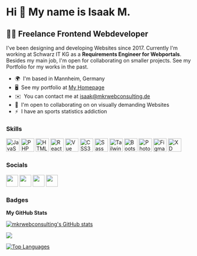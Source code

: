 Hi 👋 My name is Isaak M.
=========================

👨‍💻 Freelance Frontend Webdeveloper
------------------

I've been designing and developing Websites since 2017. Currently I'm working at Schwarz IT KG as a **Requirements Engineer for Webportals**. Besides my main job, I'm open for collaborating on smaller projects. See my Portfolio for my works in the past.

* 🌍  I'm based in Mannheim, Germany
* 🖥️  See my portfolio at [My Homepage](http://www.mkrwebconsulting.de/)
* ✉️  You can contact me at [isaak@mkrwebconsulting.de](mailto:isaak@mkrwebconsulting.de)
* 🤝  I'm open to collaborating on on visually demanding Websites
* ⚡  I have an sports statistics addiction

### Skills

<p align="left">
<a href="https://developer.mozilla.org/en-US/docs/Web/JavaScript" target="_blank" rel="noreferrer"><img src="https://raw.githubusercontent.com/danielcranney/readme-generator/main/public/icons/skills/javascript-colored.svg" width="36" height="36" alt="JavaScript" /></a>
<a href="https://www.php.net/" target="_blank" rel="noreferrer"><img src="https://raw.githubusercontent.com/danielcranney/readme-generator/main/public/icons/skills/php-colored.svg" width="36" height="36" alt="PHP" /></a>
<a href="https://developer.mozilla.org/en-US/docs/Glossary/HTML5" target="_blank" rel="noreferrer"><img src="https://raw.githubusercontent.com/danielcranney/readme-generator/main/public/icons/skills/html5-colored.svg" width="36" height="36" alt="HTML5" /></a>
<a href="https://reactjs.org/" target="_blank" rel="noreferrer"><img src="https://raw.githubusercontent.com/danielcranney/readme-generator/main/public/icons/skills/react-colored.svg" width="36" height="36" alt="React" /></a>
<a href="https://vuejs.org/" target="_blank" rel="noreferrer"><img src="https://raw.githubusercontent.com/danielcranney/readme-generator/main/public/icons/skills/vuejs-colored.svg" width="36" height="36" alt="Vue" /></a>
<a href="https://www.w3.org/TR/CSS/#css" target="_blank" rel="noreferrer"><img src="https://raw.githubusercontent.com/danielcranney/readme-generator/main/public/icons/skills/css3-colored.svg" width="36" height="36" alt="CSS3" /></a>
<a href="https://sass-lang.com/" target="_blank" rel="noreferrer"><img src="https://raw.githubusercontent.com/danielcranney/readme-generator/main/public/icons/skills/sass-colored.svg" width="36" height="36" alt="Sass" /></a>
<a href="https://tailwindcss.com/" target="_blank" rel="noreferrer"><img src="https://raw.githubusercontent.com/danielcranney/readme-generator/main/public/icons/skills/tailwindcss-colored.svg" width="36" height="36" alt="TailwindCSS" /></a>
<a href="https://getbootstrap.com/" target="_blank" rel="noreferrer"><img src="https://raw.githubusercontent.com/danielcranney/readme-generator/main/public/icons/skills/bootstrap-colored.svg" width="36" height="36" alt="Bootstrap" /></a>
<a href="https://www.adobe.com/uk/products/photoshop.html" target="_blank" rel="noreferrer"><img src="https://raw.githubusercontent.com/danielcranney/readme-generator/main/public/icons/skills/photoshop-colored.svg" width="36" height="36" alt="Photoshop" /></a>
<a href="https://www.figma.com/" target="_blank" rel="noreferrer"><img src="https://raw.githubusercontent.com/danielcranney/readme-generator/main/public/icons/skills/figma-colored.svg" width="36" height="36" alt="Figma" /></a>
<a href="https://www.adobe.com/uk/products/xd.html" target="_blank" rel="noreferrer"><img src="https://raw.githubusercontent.com/danielcranney/readme-generator/main/public/icons/skills/xd-colored.svg" width="36" height="36" alt="XD" /></a>
</p>


### Socials

<p align="left"> <a href="https://www.dribbble.com/mkrwebcon" target="_blank" rel="noreferrer"><img src="https://raw.githubusercontent.com/danielcranney/readme-generator/main/public/icons/socials/dribbble.svg" width="32" height="32" /></a> <a href="https://www.github.com/mkrwebconsulting" target="_blank" rel="noreferrer"><img src="https://raw.githubusercontent.com/danielcranney/readme-generator/main/public/icons/socials/github-dark.svg" width="32" height="32" /></a> <a href="http://www.instagram.com/mkr.webcon/" target="_blank" rel="noreferrer"><img src="https://raw.githubusercontent.com/danielcranney/readme-generator/main/public/icons/socials/instagram.svg" width="32" height="32" /></a> <a href="https://www.linkedin.com/in/isaak-mkrtitchian/" target="_blank" rel="noreferrer"><img src="https://raw.githubusercontent.com/danielcranney/readme-generator/main/public/icons/socials/linkedin.svg" width="32" height="32" /></a></p>

### Badges

<b>My GitHub Stats</b>

<a href="http://www.github.com/mkrwebconsulting"><img src="https://github-readme-stats.vercel.app/api?username=mkrwebconsulting&show_icons=true&hide=&count_private=true&title_color=6366f1&text_color=ffffff&icon_color=6366f1&bg_color=000000&hide_border=true&show_icons=true" alt="mkrwebconsulting's GitHub stats" /></a>

<a href="http://www.github.com/mkrwebconsulting"><img src="https://github-readme-streak-stats.herokuapp.com/?user=mkrwebconsulting&stroke=ffffff&background=000000&ring=6366f1&fire=6366f1&currStreakNum=ffffff&currStreakLabel=6366f1&sideNums=ffffff&sideLabels=ffffff&dates=ffffff&hide_border=true" /></a>

<a href="https://github.com/mkrwebconsulting" align="left"><img src="https://github-readme-stats.vercel.app/api/top-langs/?username=mkrwebconsulting&langs_count=10&title_color=6366f1&text_color=ffffff&icon_color=6366f1&bg_color=000000&hide_border=true&locale=en&custom_title=Top%20%Languages" alt="Top Languages" /></a>

<br /><br /><br /><br /><br /><br /><br />
